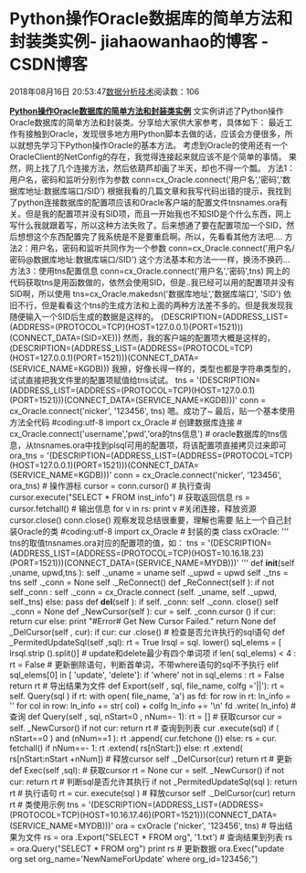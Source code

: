 
# Python操作Oracle数据库的简单方法和封装类实例​​​​​​​ - jiahaowanhao的博客 - CSDN博客


2018年08月16日 20:53:47[数据分析技术](https://me.csdn.net/jiahaowanhao)阅读数：106


**[Python操作Oracle数据库的简单方法和封装类实例](http://cda.pinggu.org/view/26387.html)**
文实例讲述了Python操作Oracle数据库的简单方法和封装类。分享给大家供大家参考，具体如下：
最近工作有接触到Oracle，发现很多地方用Python脚本去做的话，应该会方便很多，所以就想先学习下Python操作Oracle的基本方法。
考虑到Oracle的使用还有一个OracleClient的NetConfig的存在，我觉得连接起来就应该不是个简单的事情。
果然，网上找了几个连接方法，然后依葫芦却画了半天，却也不得一个瓢。
方法1：用户名，密码和监听分别作为参数
conn=cx_Oracle.connect('用户名','密码','数据库地址:数据库端口/SID')
根据我看的几篇文章和我写代码出错的提示，我找到了python连接数据库的配置项应该和Oracle客户端的配置文件tnsnames.ora有关。但是我的配置项并没有SID项，而且一开始我也不知SID是个什么东西，网上写什么我就跟着写，所以这种方法失败了。后来想通了要在配置项加一个SID，然后想想这个东西配置完了我系统是不是要重启啊。所以，先看看其他方法吧….
方法2：用户名，密码和监听共同作为一个参数
conn=cx_Oracle.connect('用户名/密码@数据库地址:数据库端口/SID')
这个方法基本和方法一一样，换汤不换药…
方法3：使用tns配置信息
conn=cx_Oracle.connect('用户名','密码',tns)
网上的代码获取tns是用函数做的，依然会使用SID，但是..我已经可以用的配置项并没有SID啊，所以使用
tns=cx_Oracle.makedsn('数据库地址','数据库端口', 'SID')
依旧不行，但是看看这个tns的生成方法和上面的两种方法差不多的。但是我发现我随便输入一个SID后生成的数据是这样的。
(DESCRIPTION=(ADDRESS_LIST=(ADDRESS=(PROTOCOL=TCP)(HOST=127.0.0.1)(PORT=1521)))(CONNECT_DATA=(SID=XE)))
然而，我的客户端的配置项大概是这样的，
(DESCRIPTION=(ADDRESS_LIST=(ADDRESS=(PROTOCOL=TCP)(HOST=127.0.0.1)(PORT=1521)))(CONNECT_DATA=(SERVICE_NAME=KGDB)))
我擦，好像长得一样的，类型也都是字符串类型的，试试直接把我文件里的配置项赋值给tns试试。
tns = '(DESCRIPTION=(ADDRESS_LIST=(ADDRESS=(PROTOCOL=TCP)(HOST=127.0.0.1)(PORT=1521)))(CONNECT_DATA=(SERVICE_NAME=KGDB)))'
conn = cx_Oracle.connect('nicker', '123456', tns)
嗯。成功了~
最后，贴一个基本使用方法全代码
\#coding:utf-8
import cx_Oracle
\# 创建数据库连接
\# cx_Oracle.connect('username','pwd','ora的tns信息')
\# oracle数据库的tns信息，从tnsnames.ora中找到plsql可用的配置项，将该配置项直接拷贝过来即可
ora_tns = '(DESCRIPTION=(ADDRESS_LIST=(ADDRESS=(PROTOCOL=TCP)(HOST=127.0.0.1)(PORT=1521)))(CONNECT_DATA=(SERVICE_NAME=KGDB)))'
conn = cx_Oracle.connect('nicker', '123456', ora_tns)
\# 操作游标
cursor = conn.cursor()
\# 执行查询
cursor.execute("SELECT * FROM inst_info")
\# 获取返回信息
rs = cursor.fetchall()
\# 输出信息
for v in rs:
print v
\#关闭连接，释放资源
cursor.close()
conn.close()
观察发现总结很重要，理解也需要
贴上一个自己封装Oracle的类
\#coding:utf-8
import cx_Oracle
\# 封装的类
class cxOracle:
'''
tns的取值tnsnames.ora对应的配置项的值，如：
tns = '(DESCRIPTION=(ADDRESS_LIST=(ADDRESS=(PROTOCOL=TCP)(HOST=10.16.18.23)(PORT=1521)))(CONNECT_DATA=(SERVICE_NAME=MYDB)))'
'''
def __init__(self ,uname, upwd,tns ):
self ._uname = uname
self ._upwd = upwd
self ._tns = tns
self ._conn = None
self ._ReConnect()
def _ReConnect(self ):
if not self._conn :
self ._conn = cx_Oracle.connect (self. _uname, self ._upwd, self._tns)
else:
pass
def __del__(self ):
if self. _conn:
self ._conn. close()
self ._conn = None
def _NewCursor(self ):
cur = self. _conn.cursor ()
if cur:
return cur
else:
print "\#Error\# Get New Cursor Failed."
return None
def _DelCursor(self , cur):
if cur:
cur .close()
\# 检查是否允许执行的sql语句
def _PermitedUpdateSql(self ,sql):
rt = True
lrsql = sql. lower()
sql_elems = [ lrsql.strip ().split()]
\# update和delete最少有四个单词项
if len( sql_elems) < 4 :
rt = False
\# 更新删除语句，判断首单词，不带where语句的sql不予执行
elif sql_elems[0] in [ 'update', 'delete']:
if 'where' not in sql_elems :
rt = False
return rt
\# 导出结果为文件
def Export(self , sql, file_name, colfg ='||'):
rt = self. Query(sql )
if rt:
with open( file_name, 'a') as fd:
for row in rt:
ln_info = ''
for col in row:
ln_info += str( col) + colfg
ln_info += '\n'
fd .write( ln_info)
\# 查询
def Query(self , sql, nStart=0 , nNum=- 1):
rt = []
\# 获取cursor
cur = self. _NewCursor()
if not cur:
return rt
\# 查询到列表
cur .execute(sql)
if ( nStart==0 ) and (nNum==1 ):
rt .append( cur.fetchone ())
else:
rs = cur. fetchall()
if nNum==- 1:
rt .extend( rs[nStart:])
else:
rt .extend( rs[nStart:nStart +nNum])
\# 释放cursor
self ._DelCursor(cur)
return rt
\# 更新
def Exec(self ,sql):
\# 获取cursor
rt = None
cur = self. _NewCursor()
if not cur:
return rt
\# 判断sql是否允许其执行
if not _PermitedUpdateSql(sql ):
return rt
\# 执行语句
rt = cur. execute(sql )
\# 释放cursor
self ._DelCursor(cur)
return rt
\# 类使用示例
tns = '(DESCRIPTION=(ADDRESS_LIST=(ADDRESS=(PROTOCOL=TCP)(HOST=10.16.17.46)(PORT=1521)))(CONNECT_DATA=(SERVICE_NAME=MYDB)))'
ora = cxOracle ('nicker', '123456', tns)
\# 导出结果为文件
rs = ora .Export("SELECT * FROM org", '1.txt')
\# 查询结果到列表
rs = ora.Query("SELECT * FROM org")
print rs
\# 更新数据
ora.Exec("update org set org_name='NewNameForUpdate' where org_id=123456;")

